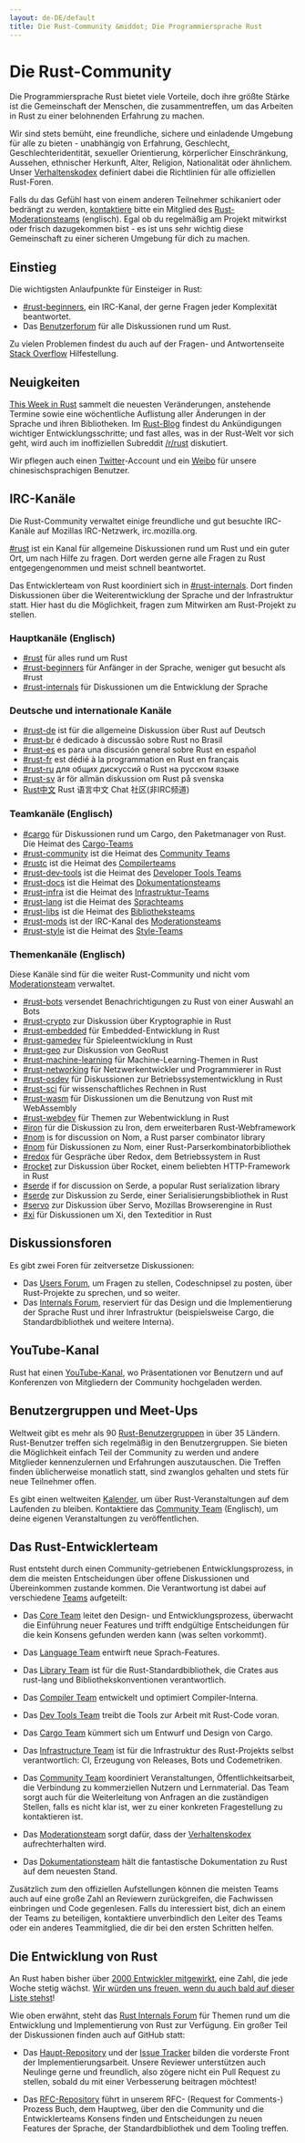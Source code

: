 ```yaml
---
layout: de-DE/default
title: Die Rust-Community &middot; Die Programmiersprache Rust
---
```


# Die Rust-Community

Die Programmiersprache Rust bietet viele Vorteile, doch ihre größte Stärke ist die Gemeinschaft der Menschen, die zusammentreffen, um das Arbeiten in Rust zu einer belohnenden Erfahrung zu machen.

Wir sind stets bemüht, eine freundliche, sichere und einladende Umgebung für alle zu bieten - unabhängig von Erfahrung, Geschlecht, Geschlechteridentität, sexueller Orientierung, körperlicher Einschränkung, Aussehen, ethnischer Herkunft, Alter, Religion, Nationalität oder ähnlichem. Unser [Verhaltenskodex][coc] definiert dabei die Richtlinien für alle offiziellen Rust-Foren.

Falls du das Gefühl hast von einem anderen Teilnehmer schikaniert oder bedrängt zu werden, [kontaktiere][mod_team_email] bitte ein Mitglied des [Rust-Moderationsteams][mod_team] (englisch). Egal ob du regelmäßig am Projekt mitwirkst oder frisch dazugekommen bist - es ist uns sehr wichtig diese Gemeinschaft zu einer sicheren Umgebung für dich zu machen.

[coc]: conduct.html
[mod_team_email]: mailto:rust-mods@rust-lang.org

## Einstieg

Die wichtigsten Anlaufpunkte für Einsteiger in Rust:

- [#rust-beginners][beginners_irc], ein IRC-Kanal, der gerne Fragen jeder Komplexität beantwortet.
- Das [Benutzerforum][users_forum] für alle Diskussionen rund um Rust.

Zu vielen Problemen findest du auch auf der Fragen- und Antwortenseite [Stack Overflow][stack_overflow] Hilfestellung.

[stack_overflow]: https://stackoverflow.com/questions/tagged/rust

## Neuigkeiten

[This Week in Rust][twir] sammelt die neuesten Veränderungen, anstehende Termine sowie eine wöchentliche Auflistung aller Änderungen in der Sprache und ihren Bibliotheken. Im [Rust-Blog][rust_blog] findest du Ankündigungen wichtiger Entwicklungsschritte; und fast alles, was in der Rust-Welt vor sich geht, wird auch im inoffiziellen Subreddit [/r/rust][reddit] diskutiert.

Wir pflegen auch einen [Twitter][twitter]-Account und ein [Weibo][weibo] für unsere chinesischsprachigen Benutzer.

[twir]: https://this-week-in-rust.org/
[rust_blog]: http://blog.rust-lang.org/
[reddit]: https://www.reddit.com/r/rust
[reddit_coc]: https://www.reddit.com/r/rust/comments/2rvrzx/our_code_of_conduct_please_read/
[twitter]: https://twitter.com/rustlang
[weibo]: http://weibo.com/u/5616913483

## IRC-Kanäle

Die Rust-Community verwaltet einige freundliche und gut besuchte IRC-Kanäle auf Mozillas IRC-Netzwerk, irc.mozilla.org.

[#rust][rust_irc] ist ein Kanal für allgemeine Diskussionen rund um Rust und ein guter Ort, um nach Hilfe zu fragen. Dort werden gerne alle Fragen zu Rust entgegengenommen und meist schnell beantwortet.

Das Entwicklerteam von Rust koordiniert sich in [#rust-internals][internals_irc]. Dort finden Diskussionen über die Weiterentwicklung der Sprache und der Infrastruktur statt. Hier hast du die Möglichkeit, fragen zum Mitwirken am Rust-Projekt zu stellen.

### Hauptkanäle (Englisch)

- [#rust][rust_irc] für alles rund um Rust
- [#rust-beginners][beginners_irc] für Anfänger in der Sprache, weniger gut besucht als #rust
- [#rust-internals][internals_irc] für Diskussionen um die Entwicklung der Sprache

### Deutsche und internationale Kanäle

- [#rust-de][de_irc] ist für die allgemeine Diskussion über Rust auf Deutsch
- [#rust-br][br_irc] é dedicado à discussão sobre Rust no Brasil
- [#rust-es][es_irc] es para una discusión general sobre Rust en español
- [#rust-fr][fr_irc] est dédié à la programmation en Rust en français
- [#rust-ru][ru_irc] для общих дискуссий о Rust на русском языке
- [#rust-sv](https://kiwiirc.com/nextclient/#ircs://irc.mozilla.org:6697/#rust-sv?nick=rustacean??) är för allmän diskussion om Rust på svenska
- [Rust中文][cn_org] Rust 语言中文 Chat 社区(非IRC频道)

### Teamkanäle (Englisch)


- [#cargo][cargo_irc] für Diskussionen rund um Cargo, den Paketmanager von Rust. Die Heimat des [Cargo-Teams][cargo_team]
- [#rust-community][community_irc] ist die Heimat des [Community Teams][community_team]
- [#rustc][rustc_irc] ist die Heimat des [Compilerteams][compiler_team]
- [#rust-dev-tools][dev_tools_irc] ist die Heimat des [Developer Tools Teams][dev_tools_team]
- [#rust-docs][docs_irc] ist die Heimat des [Dokumentationsteams][doc_team]
- [#rust-infra][infra_irc] ist die Heimat des [Infrastruktur-Teams][infra_team]
- [#rust-lang][lang_irc] ist die Heimat des [Sprachteams][language_team]
- [#rust-libs][libs_irc] ist die Heimat des [Bibliotheksteams][library_team]
- [#rust-mods][mod_irc] ist der IRC-Kanal des [Moderationsteams][mod_team]
- [#rust-style][style_irc] ist die Heimat des [Style-Teams][style_team]

### Themenkanäle (Englisch)

Diese Kanäle sind für die weiter Rust-Community und nicht vom [Moderationsteam][mod_team] verwaltet.

- [#rust-bots][bots_irc] versendet Benachrichtigungen zu Rust von einer Auswahl an Bots
- [#rust-crypto][crypto_irc] zur Diskussion über Kryptographie in Rust
- [#rust-embedded][embedded_irc] für Embedded-Entwicklung in Rust
- [#rust-gamedev][gamedev_irc] für Spieleentwicklung in Rust
- [#rust-geo][rustgeo_irc] zur Diskussion von GeoRust
- [#rust-machine-learning][machine_learning_irc] für Machine-Learning-Themen in Rust
- [#rust-networking][networking_irc] für Netzwerkentwickler und Programmierer in Rust
- [#rust-osdev][osdev_irc] für Diskussionen zur Betriebssystementwicklung in Rust
- [#rust-sci][sci_irc] für wissenschaftliches Rechnen in Rust
- [#rust-wasm][wasm_irc] für Diskussionen um die Benutzung von Rust mit WebAssembly
- [#rust-webdev][webdev_irc] für Themen zur Webentwicklung in Rust
- [#iron][iron_irc] für die Diskussion zu Iron, dem erweiterbaren Rust-Webframework
- [#nom][nom_irc] is for discussion on Nom, a Rust parser combinator library
- [#nom][nom_irc] für Diskussionen zu Nom, einer Rust-Parserkombinatorbibliothek
- [#redox][redox_irc] für Gespräche über Redox, dem Betriebssystem in Rust
- [#rocket][rocket_irc] zur Diskussion über Rocket, einem beliebten HTTP-Framework in Rust
- [#serde][serde_irc] if for discussion on Serde, a popular Rust serialization library
- [#serde][serde_irc] zur Diskussion zu Serde, einer Serialisierungsbibliothek in Rust
- [#servo][servo_irc] zur Diskussion über Servo, Mozillas Browserengine in Rust
- [#xi][xi_irc] für Diskussionen um Xi, den Texteditior in Rust

[IRC]: https://en.wikipedia.org/wiki/Internet_Relay_Chat
[beginners_irc]: https://kiwiirc.com/nextclient/#ircs://irc.mozilla.org:6697/#rust-beginners?nick=rustacean??
[bots_irc]: https://kiwiirc.com/nextclient/#ircs://irc.mozilla.org:6697/#rust-bots?nick=rustacean??
[br_irc]: https://kiwiirc.com/nextclient/#ircs://irc.mozilla.org:6697/#rust-br?nick=rustacean??
[cargo_irc]: https://kiwiirc.com/nextclient/#ircs://irc.mozilla.org:6697/#cargo?nick=rustacean??
[cn_org]: https://chat.rust-china.org/
[community_irc]: https://kiwiirc.com/nextclient/#ircs://irc.mozilla.org:6697/#rust-community?nick=rustacean??
[crypto_irc]: https://kiwiirc.com/nextclient/#ircs://irc.mozilla.org:6697/#rust-crypto?nick=rustacean??
[de_irc]: https://kiwiirc.com/nextclient/#ircs://irc.mozilla.org:6697/#rust-de?nick=rustacean??
[es_irc]: https://kiwiirc.com/nextclient/#ircs://irc.mozilla.org:6697/#rust-es?nick=rustacean??
[embedded_irc]: https://kiwiirc.com/nextclient/#ircs://irc.mozilla.org:6697/#rust-embedded?nick=rustacean??
[fr_irc]: https://kiwiirc.com/nextclient/#ircs://irc.mozilla.org:6697/#rust-fr?nick=rustacean??
[gamedev_irc]: https://kiwiirc.com/nextclient/#ircs://irc.mozilla.org:6697/#rust-gamedev?nick=rustacean??
[internals_irc]: https://kiwiirc.com/nextclient/#ircs://irc.mozilla.org:6697/#rust-internals?nick=rustacean??
[lang_irc]: https://kiwiirc.com/nextclient/#ircs://irc.mozilla.org:6697/#rust-lang?nick=rustacean??
[libs_irc]: https://kiwiirc.com/nextclient/#ircs://irc.mozilla.org:6697/#rust-libs?nick=rustacean??
[networking_irc]: https://kiwiirc.com/nextclient/#ircs://irc.mozilla.org:6697/#rust-networking?nick=rustacean??
[osdev_irc]: https://kiwiirc.com/nextclient/#ircs://irc.mozilla.org:6697/#rust-osdev?nick=rustacean??
[ru_irc]: https://kiwiirc.com/nextclient/#ircs://irc.mozilla.org:6697/#rust-ru?nick=rustacean??
[rust_irc]: https://kiwiirc.com/nextclient/#ircs://irc.mozilla.org:6697/#rust?nick=rustacean??
[rustc_irc]: https://kiwiirc.com/nextclient/#ircs://irc.mozilla.org:6697/#rustc?nick=rustacean??
[servo_irc]: https://kiwiirc.com/nextclient/#ircs://irc.mozilla.org:6697/#servo?nick=rustacean??
[webdev_irc]: https://kiwiirc.com/nextclient/#ircs://irc.mozilla.org:6697/#rust-webdev?nick=rustacean??
[docs_irc]: https://kiwiirc.com/nextclient/#ircs://irc.mozilla.org:6697/#rust-docs?nick=rustacean??
[xi_irc]: https://kiwiirc.com/nextclient/#ircs://irc.mozilla.org:6697/#xi?nick=rustacean??
[dev_tools_irc]: https://kiwiirc.com/nextclient/#ircs://irc.mozilla.org:6697/#rust-dev-tools?nick=rustacean??
[style_irc]: https://kiwiirc.com/nextclient/#ircs://irc.mozilla.org:6697/#style?nick=rustacean??
[style_team]: team.html#Style-team
[mod_irc]: https://kiwiirc.com/nextclient/#ircs://irc.mozilla.org:6697/#mods?nick=rustacean??
[machine_learning_irc]: https://kiwiirc.com/nextclient/#ircs://irc.mozilla.org:6697/#rust-machine-learning?nick=rustacean??
[hyper_irc]: https://kiwiirc.com/nextclient/#ircs://irc.mozilla.org:6697/#hyper?nick=rustacean??
[iron_irc]: https://kiwiirc.com/nextclient/#ircs://irc.mozilla.org:6697/#iron?nick=rustacean??
[redox_irc]: https://kiwiirc.com/nextclient/#ircs://irc.mozilla.org:6697/#redox?nick=rustacean??
[nom_irc]: https://kiwiirc.com/nextclient/#ircs://irc.mozilla.org:6697/#nom?nick=rustacean??
[infra_irc]: https://kiwiirc.com/nextclient/#ircs://irc.mozilla.org:6697/#rust-infra?nick=rustacean??
[rustgeo_irc]: https://kiwiirc.com/nextclient/#ircs://irc.mozilla.org:6697/#rust-geo?nick=rustacean??
[rocket_irc]: https://kiwiirc.com/nextclient/#ircs://irc.mozilla.org:6697/#rocket?nick=rustacean??
[serde_irc]: https://kiwiirc.com/nextclient/#ircs://irc.mozilla.org:6697/#serde?nick=rustacean??
[sci_irc]: https://kiwiirc.com/nextclient/#ircs://irc.mozilla.org:6697/#rust-sci?nick=rustacean??
[wasm_irc]: https://kiwiirc.com/nextclient/#ircs://irc.mozilla.org:6697/#rust-wasm?nick=rustacean??


## Diskussionsforen

Es gibt zwei Foren für zeitversetze Diskussionen:

- Das [Users Forum][users_forum], um Fragen zu stellen, Codeschnipsel zu posten, über Rust-Projekte zu sprechen, und so weiter.
- Das [Internals Forum][internals_forum], reserviert für das Design und die Implementierung der Sprache Rust und ihrer Infrastruktur (beispielsweise Cargo, die Standardbibliothek und weitere Interna).

[users_forum]: https://users.rust-lang.org/
[internals_forum]: https://internals.rust-lang.org/

## YouTube-Kanal

Rust hat einen [YouTube-Kanal][youtube_channel], wo Präsentationen vor Benutzern und auf Konferenzen von Mitgliedern der Community hochgeladen werden.

[youtube_channel]: https://www.youtube.com/channel/UCaYhcUwRBNscFNUKTjgPFiA

## Benutzergruppen und Meet-Ups

Weltweit gibt es mehr als 90 [Rust-Benutzergruppen][user_group] in über 35 Ländern. Rust-Benutzer treffen sich regelmäßig in den Benutzergruppen. Sie bieten die Möglichkeit einfach Teil der Community zu werden und andere Mitglieder kennenzulernen und Erfahrungen auszutauschen. Die Treffen finden üblicherweise monatlich statt, sind zwanglos gehalten und stets für neue Teilnehmer offen.

Es gibt einen weltweiten [Kalender][calendar], um über Rust-Veranstaltungen auf dem Laufenden zu bleiben. Kontaktiere das [Community Team][community_team] (Englisch), um deine eigenen Veranstaltungen zu veröffentlichen.

[user_group]: ./user-groups.html
[calendar]: https://www.google.com/calendar/embed?src=apd9vmbc22egenmtu5l6c5jbfc@group.calendar.google.com

## Das Rust-Entwicklerteam

Rust entsteht durch einen Community-getriebenen Entwicklungsprozess, in dem die meisten Entscheidungen über offene Diskussionen und Übereinkommen zustande kommen. Die Verantwortung ist dabei auf verschiedene [Teams][teams] aufgeteilt:

* Das [Core Team][core_team] leitet den Design- und Entwicklungsprozess, überwacht die Einführung neuer Features und trifft endgültige Entscheidungen für die kein Konsens gefunden werden kann (was selten vorkommt).

* Das [Language Team][language_team] entwirft neue Sprach-Features.

* Das [Library Team][library_team] ist für die Rust-Standardbibliothek, die Crates aus rust-lang und Bibliothekskonventionen verantwortlich.

* Das [Compiler Team][compiler_team] entwickelt und optimiert Compiler-Interna.

* Das [Dev Tools Team][dev_tools_team] treibt die Tools zur Arbeit mit Rust-Code voran.

* Das [Cargo Team][cargo_team] kümmert sich um Entwurf und Design von Cargo.

* Das [Infrastructure Team][infra_team] ist für die Infrastruktur des Rust-Projekts selbst verantwortlich: CI, Erzeugung von Releases, Bots und Codemetriken.

* Das [Community Team][community_team] koordiniert Veranstaltungen, Öffentlichkeitsarbeit, die Verbindung zu kommerziellen Nutzern und Lernmaterial. Das Team sorgt auch für die Weiterleitung von Anfragen an die zuständigen Stellen, falls es nicht klar ist, wer zu einer konkreten Fragestellung zu kontaktieren ist.

* Das [Moderationsteam][mod_team] sorgt dafür, dass der [Verhaltenskodex][coc] aufrechterhalten wird.

* Das [Dokumentationsteam][doc_team] hält die fantastische Dokumentation zu Rust auf dem neuesten Stand.

Zusätzlich zum den offiziellen Aufstellungen können die meisten Teams auch auf eine große Zahl an Reviewern zurückgreifen, die Fachwissen einbringen und Code gegenlesen. Falls du interessiert bist, dich an einem der Teams zu beteiligen,
kontaktiere unverbindlich den Leiter des Teams oder ein anderes Teammitglied, die dir bei den ersten Schritten helfen.

[teams]: team.html
[core_team]: team.html#Core-team
[language_team]: team.html#Language-design-team
[library_team]: team.html#Library-team
[compiler_team]: team.html#Compiler-team
[dev_tools_team]: team.html#Dev-tools-team
[cargo_team]: team.html#Cargo-team
[community_team]: team.html#Community-team
[mod_team]: team.html#Moderation-team
[doc_team]: team.html#Documentation-team
[infra_team]: team.html#Infrastructure-team

## Die Entwicklung von Rust

An Rust haben bisher über [2000 Entwickler mitgewirkt][authors], eine Zahl, die jede Woche stetig wächst. [Wir würden uns freuen, wenn du auch bald auf dieser Liste stehst][contribute]!

Wie oben erwähnt, steht das [Rust Internals Forum][internals_forum] für Themen rund um die Entwicklung und Implementierung von Rust zur Verfügung. Ein großer Teil der Diskussionen finden auch auf GitHub statt:

- Das [Haupt-Repository][github] und der [Issue Tracker][issue_tracking] bilden die vorderste Front der Implementierungsarbeit. Unsere Reviewer unterstützen auch Neulinge gerne und freundlich, also zögere nicht ein Pull Request zu stellen, sobald du mit einer Verbesserung beitragen möchtest!

- Das [RFC-Repository][rfcs] führt in unserem RFC- (Request for Comments-) Prozess Buch, dem Hauptweg, über den die Community und die Entwicklerteams Konsens finden und Entscheidungen zu neuen Features der Sprache, der Standardbibliothek und dem Tooling treffen.

[authors]: https://thanks.rust-lang.org/rust/all-time
[contribute]: contribute.html
[github]: https://github.com/rust-lang/rust
[rfcs]: https://github.com/rust-lang/rfcs
[issue_tracking]: https://github.com/rust-lang/rust/issues
